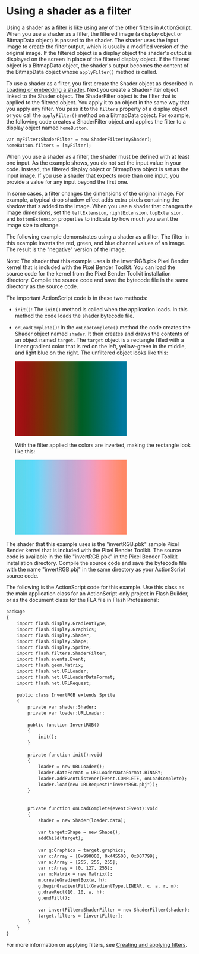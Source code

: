 # Using a shader as a filter

<div>

Using a shader as a filter is like using any of the other filters in
ActionScript. When you use a shader as a filter, the filtered image (a display
object or BitmapData object) is passed to the shader. The shader uses the input
image to create the filter output, which is usually a modified version of the
original image. If the filtered object is a display object the shader's output
is displayed on the screen in place of the filtered display object. If the
filtered object is a BitmapData object, the shader's output becomes the content
of the BitmapData object whose `applyFilter()` method is called.

To use a shader as a filter, you first create the Shader object as described in
[Loading or embedding a shader](./loading-or-embedding-a-shader.md). Next you
create a ShaderFilter object linked to the Shader object. The ShaderFilter
object is the filter that is applied to the filtered object. You apply it to an
object in the same way that you apply any filter. You pass it to the `filters`
property of a display object or you call the `applyFilter()` method on a
BitmapData object. For example, the following code creates a ShaderFilter object
and applies the filter to a display object named `homeButton`.

    var myFilter:ShaderFilter = new ShaderFilter(myShader);
    homeButton.filters = [myFilter];

When you use a shader as a filter, the shader must be defined with at least one
input. As the example shows, you do not set the input value in your code.
Instead, the filtered display object or BitmapData object is set as the input
image. If you use a shader that expects more than one input, you provide a value
for any input beyond the first one.

In some cases, a filter changes the dimensions of the original image. For
example, a typical drop shadow effect adds extra pixels containing the shadow
that's added to the image. When you use a shader that changes the image
dimensions, set the `leftExtension`, `rightExtension`, `topExtension`, and
`bottomExtension` properties to indicate by how much you want the image size to
change.

The following example demonstrates using a shader as a filter. The filter in
this example inverts the red, green, and blue channel values of an image. The
result is the "negative" version of the image.

<div>

Note: The shader that this example uses is the invertRGB.pbk Pixel Bender kernel
that is included with the Pixel Bender Toolkit. You can load the source code for
the kernel from the Pixel Bender Toolkit installation directory. Compile the
source code and save the bytecode file in the same directory as the source code.

</div>

The important ActionScript code is in these two methods:

- `init()`: The `init()` method is called when the application loads. In this
  method the code loads the shader bytecode file.

- `onLoadComplete()`: In the `onLoadComplete()` method the code creates the
  Shader object named `shader`. It then creates and draws the contents of an
  object named `target`. The `target` object is a rectangle filled with a linear
  gradient color that is red on the left, yellow-green in the middle, and light
  blue on the right. The unfiltered object looks like this:

  <div xmlns:fn="http://www.w3.org/2005/xpath-functions"
  xmlns:fo="http://www.w3.org/1999/XSL/Format"
  xmlns:xs="http://www.w3.org/2001/XMLSchema">

  ![](../../img/sb_filter_before.png)

  </div>

  With the filter applied the colors are inverted, making the rectangle look
  like this:

  <div xmlns:fn="http://www.w3.org/2005/xpath-functions"
  xmlns:fo="http://www.w3.org/1999/XSL/Format"
  xmlns:xs="http://www.w3.org/2001/XMLSchema">

  ![](../../img/sb_filter_after.png)

  </div>

The shader that this example uses is the "invertRGB.pbk" sample Pixel Bender
kernel that is included with the Pixel Bender Toolkit. The source code is
available in the file "invertRGB.pbk" in the Pixel Bender Toolkit installation
directory. Compile the source code and save the bytecode file with the name
"invertRGB.pbj" in the same directory as your ActionScript source code.

The following is the ActionScript code for this example. Use this class as the
main application class for an ActionScript-only project in Flash Builder, or as
the document class for the FLA file in Flash Professional:

    package
    {
        import flash.display.GradientType;
        import flash.display.Graphics;
        import flash.display.Shader;
        import flash.display.Shape;
        import flash.display.Sprite;
        import flash.filters.ShaderFilter;
        import flash.events.Event;
        import flash.geom.Matrix;
        import flash.net.URLLoader;
        import flash.net.URLLoaderDataFormat;
        import flash.net.URLRequest;

        public class InvertRGB extends Sprite
        {
            private var shader:Shader;
            private var loader:URLLoader;

            public function InvertRGB()
            {
                init();
            }

            private function init():void
            {
                loader = new URLLoader();
                loader.dataFormat = URLLoaderDataFormat.BINARY;
                loader.addEventListener(Event.COMPLETE, onLoadComplete);
                loader.load(new URLRequest("invertRGB.pbj"));
            }


            private function onLoadComplete(event:Event):void
            {
                shader = new Shader(loader.data);

                var target:Shape = new Shape();
                addChild(target);

                var g:Graphics = target.graphics;
                var c:Array = [0x990000, 0x445500, 0x007799];
                var a:Array = [255, 255, 255];
                var r:Array = [0, 127, 255];
                var m:Matrix = new Matrix();
                m.createGradientBox(w, h);
                g.beginGradientFill(GradientType.LINEAR, c, a, r, m);
                g.drawRect(10, 10, w, h);
                g.endFill();

                var invertFilter:ShaderFilter = new ShaderFilter(shader);
                target.filters = [invertFilter];
            }
        }
    }

For more information on applying filters, see
[Creating and applying filters](../filtering-display-objects/creating-and-applying-filters.md).

</div>
